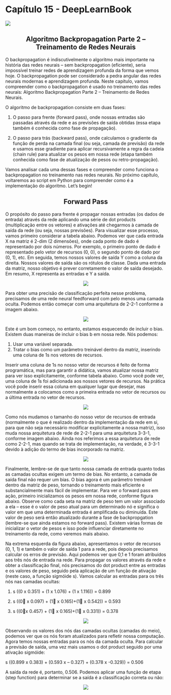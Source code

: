 # Capítulo 15 - DeepLearnBook

![](../img/cap-1.jpg)

<h2 style="text-align:center";>Algoritmo Backpropagation Parte 2 – Treinamento de Redes Neurais</h2>

O backpropagation é indiscutivelmente o algoritmo mais importante na história das redes neurais – sem backpropagation (eficiente), seria impossível treinar redes de aprendizagem profunda da forma que vemos hoje. O backpropagation pode ser considerado a pedra angular das redes neurais modernas e aprendizagem profunda. Neste capítulo, vamos compreender como o backpropagation é usado no treinamento das redes neurais: Algoritmo Backpropagation Parte 2 – Treinamento de Redes Neurais.

O algoritmo de backpropagation consiste em duas fases:

1. O passo para frente (forward pass), onde nossas entradas são passadas através da rede e as previsões de saída obtidas (essa etapa também é conhecida como fase de propagação).

2. O passo para trás (backward pass), onde calculamos o gradiente da função de perda na camada final (ou seja, camada de previsão) da rede e usamos esse gradiente para aplicar recursivamente a regra da cadeia (chain rule) para atualizar os pesos em nossa rede (etapa também conhecida como fase de atualização de pesos ou retro-propagação).

Vamos analisar cada uma dessas fases e compreender como funciona o backpropagation no treinamento nas redes neurais. No próximo capítulo, voltaremos ao script em Python para compreender como é a implementação do algoritmo. Let’s begin!

<h2 style="text-align:center";>Forward Pass</h2>

O propósito do passo para frente é propagar nossas entradas (os dados de entrada) através da rede aplicando uma série de dot products (multiplicação entre os vetores) e ativações até chegarmos à camada de saída da rede (ou seja, nossas previsões). Para visualizar esse processo, vamos primeiro considerar a tabela abaixo. Podemos ver que cada entrada X na matriz é 2-dim (2 dimensões), onde cada ponto de dado é representado por dois números. Por exemplo, o primeiro ponto de dado é representado pelo vetor de recursos (0, 0), o segundo ponto de dado por (0, 1), etc. Em seguida, temos nossos valores de saída Y como a coluna da direita. Nossos valores de saída são os rótulos de classe. Dada uma entrada da matriz, nosso objetivo é prever corretamente o valor de saída desejado. Em resumo, X representa as entradas e Y a saída.

<center><img src="../img/table.png";></center>

Para obter uma precisão de classificação perfeita nesse problema, precisamos de uma rede neural feedforward com pelo menos uma camada oculta. Podemos então começar com uma arquitetura de 2-2-1 conforme a imagem abaixo.

<center><img src="../img/rede1.png";></center>


Este é um bom começo, no entanto, estamos esquecendo de incluir o bias. Existem duas maneiras de incluir o bias b em nossa rede. Nós podemos:

1. Usar uma variável separada.
2. Tratar o bias como um parâmetro treinável dentro da matriz, inserindo uma coluna de 1s nos vetores de recursos.

Inserir uma coluna de 1s no nosso vetor de recursos é feito de forma programática, mas para garantir a didática, vamos atualizar nossa matriz para ver isso explicitamente, conforme tabela abaixo. Como você pode ver, uma coluna de 1s foi adicionada aos nossos vetores de recursos. Na prática você pode inserir essa coluna em qualquer lugar que desejar, mas normalmente a colocamos como a primeira entrada no vetor de recursos ou a última entrada no vetor de recursos.


<center><img src="../img/table2-1.png";></center>

Como nós mudamos o tamanho do nosso vetor de recursos de entrada (normalmente o que é realizado dentro da implementação da rede em si, para que não seja necessário modificar explicitamente a nossa matriz), isso muda nossa arquitetura de rede de 2-2-1 para uma arquitetura 3-3-1, conforme imagem abaixo. Ainda nos referimos a essa arquitetura de rede como 2-2-1, mas quando se trata de implementação, na verdade, é 3-3-1 devido à adição do termo de bias incorporado na matriz.

<center><img src="../img/rede2-1.png";></center>

Finalmente, lembre-se de que tanto nossa camada de entrada quanto todas as camadas ocultas exigem um termo de bias. No entanto, a camada de saída final não requer um bias. O bias agora é um parâmetro treinável dentro da matriz de peso, tornando o treinamento mais eficiente e substancialmente mais fácil de implementar. Para ver o forward pass em ação, primeiro inicializamos os pesos em nossa rede, conforme figura abaixo. Observe como cada seta na matriz de peso tem um valor associado a ela – esse é o valor de peso atual para um determinado nó e significa o valor em que uma determinada entrada é amplificada ou diminuída. Este valor de peso será então atualizado durante a fase de backpropgation (lembre-se que ainda estamos no forward pass). Existem várias formas de inicializar o vetor de pesos e isso pode influenciar diretamente no treinamento da rede, como veremos mais abaixo.

Na extrema esquerda da figura abaixo, apresentamos o vetor de recursos (0, 1, 1) e também o valor de saída 1 para a rede, pois depois precisamos calcular os erros de previsão. Aqui podemos ver que 0,1 e 1 foram atribuídos aos três nós de entrada na rede. Para propagar os valores através da rede e obter a classificação final, nós precisamos do dot product entre as entradas e os valores de peso, seguido pela aplicação de um função de ativação (neste caso, a função sigmóide s). Vamos calcular as entradas para os três nós nas camadas ocultas:

1. s ((0 x 0.351) + (1 x 1.076) + (1 x 1.116)) = 0.899

2. s ((0 x 0.097) + (1 x 0.165)+(1 x 0.542)) = 0.593

3. s ((0x 0.457) + (1 x 0.165)+(1 x 0.331)) = 0.378

<center><img src="../img/rede3.png";></center>

Observando os valores dos nós das camadas ocultas (camadas do meio), podemos ver que os nós foram atualizados para refletir nossa computação. Agora temos nossas entradas para os nós da camada oculta. Para calcular a previsão de saída, uma vez mais usamos o dot product seguido por uma ativação sigmóide:

s ((0.899 x 0.383) + (0.593 x – 0.327) + (0.378 x -0.329)) = 0.506

A saída da rede é, portanto, 0.506. Podemos aplicar uma função de etapa (step function) para determinar se a saída é a classificação correta ou não:

<center><img src="../img/saida-1.png";></center>

